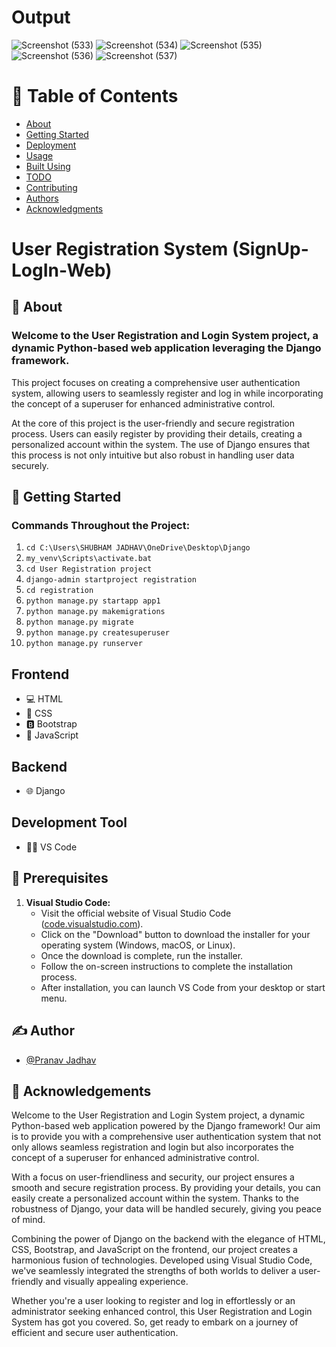 # Output
![Screenshot (533)](https://github.com/shubhamj-26/SignUp-LogIn-Web/assets/129495808/67f94ecc-7753-4849-b967-10af7a493b0b)
![Screenshot (534)](https://github.com/shubhamj-26/SignUp-LogIn-Web/assets/129495808/e6e0f47d-66d8-4bb3-a81d-f7ed71e607bf)
![Screenshot (535)](https://github.com/shubhamj-26/SignUp-LogIn-Web/assets/129495808/604b46eb-948b-4c07-86a8-debf7665c0a3)
![Screenshot (536)](https://github.com/shubhamj-26/SignUp-LogIn-Web/assets/129495808/2f68f97f-7fa8-438b-8da1-31b96cd423f8)
![Screenshot (537)](https://github.com/shubhamj-26/SignUp-LogIn-Web/assets/129495808/14978456-51b5-4f36-a7b4-2d0adc206ad0)


# 📝 Table of Contents
- [About](#about)
- [Getting Started](#getting_started)
- [Deployment](#deployment)
- [Usage](#usage)
- [Built Using](#built_using)
- [TODO](../TODO.md)
- [Contributing](../CONTRIBUTING.md)
- [Authors](#authors)
- [Acknowledgments](#acknowledgement)

# User Registration System (SignUp-LogIn-Web)

## 🧐 About <a name="about"></a>

### Welcome to the User Registration and Login System project, a dynamic Python-based web application leveraging the Django framework. 

This project focuses on creating a comprehensive user authentication system, allowing users to seamlessly register and log in while incorporating the concept of a superuser for enhanced administrative control.

At the core of this project is the user-friendly and secure registration process. Users can easily register by providing their details, creating a personalized account within the system. The use of Django ensures that this process is not only intuitive but also robust in handling user data securely.

## 🏁 Getting Started <a name="getting_started"></a>

### Commands Throughout the Project:

1. `cd C:\Users\SHUBHAM JADHAV\OneDrive\Desktop\Django`
2. `my_venv\Scripts\activate.bat`
3. `cd User Registration project`
4. `django-admin startproject registration`
5. `cd registration`
6. `python manage.py startapp app1`
7. `python manage.py makemigrations`
8. `python manage.py migrate`
9. `python manage.py createsuperuser`
10. `python manage.py runserver`

## Frontend
- 💻 HTML
- 🎨 CSS
- 🅱️ Bootstrap
- 🚀 JavaScript

## Backend
- 🌐 Django

## Development Tool
- 🧑‍💻 VS Code

##  🔧 Prerequisites

1. **Visual Studio Code:**
   - Visit the official website of Visual Studio Code ([code.visualstudio.com](https://code.visualstudio.com/)).
   - Click on the "Download" button to download the installer for your operating system (Windows, macOS, or Linux).
   - Once the download is complete, run the installer.
   - Follow the on-screen instructions to complete the installation process.
   - After installation, you can launch VS Code from your desktop or start menu.

## ✍️ Author <a name="author"></a>

- [@Pranav Jadhav](https://github.com/pranavjadhavps)

## 🎉 Acknowledgements <a name="acknowledgement"></a>

Welcome to the User Registration and Login System project, a dynamic Python-based web application powered by the Django framework! Our aim is to provide you with a comprehensive user authentication system that not only allows seamless registration and login but also incorporates the concept of a superuser for enhanced administrative control.

With a focus on user-friendliness and security, our project ensures a smooth and secure registration process. By providing your details, you can easily create a personalized account within the system. Thanks to the robustness of Django, your data will be handled securely, giving you peace of mind.

Combining the power of Django on the backend with the elegance of HTML, CSS, Bootstrap, and JavaScript on the frontend, our project creates a harmonious fusion of technologies. Developed using Visual Studio Code, we've seamlessly integrated the strengths of both worlds to deliver a user-friendly and visually appealing experience.

Whether you're a user looking to register and log in effortlessly or an administrator seeking enhanced control, this User Registration and Login System has got you covered. So, get ready to embark on a journey of efficient and secure user authentication.

